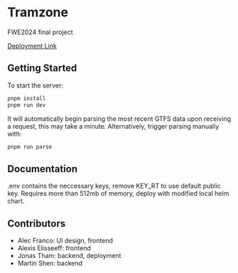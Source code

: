 # Tramzone
FWE2024 final project

[Deployment Link](https://fp-p33.fwe24.ivia.ch/)

## Getting Started
To start the server:
```sh
pnpm install
pnpm run dev
```
It will automatically begin parsing the most recent GTFS data upon receiving a request, this may take a minute.
Alternatively, trigger parsing manually with:
```sh
pnpm run parse
```

## Documentation
.env contains the neccessary keys, remove KEY_RT to use default public key.
Requires more than 512mb of memory, deploy with modified local helm chart.

## Contributors
- Alec Franco: UI design, frontend
- Alexis Elisseeff: frontend
- Jonas Tham: backend, deployment
- Martin Shen: backend
